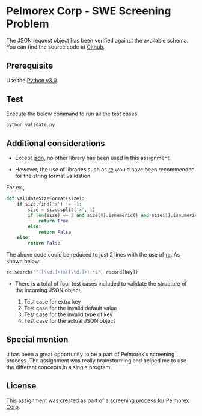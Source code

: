 # Pelmorex Corp - SWE Screening Problem

The JSON request object has been verified against the available schema.
You can find the source code at [Github](https://github.com/ankitjshah/SWE-Screening-Problem.git).

## Prerequisite

Use the  [Python v3.0](https://www.python.org/download/releases/3.0/).

## Test
Execute the below command to run all the test cases

```bash
python validate.py
```

## Additional considerations

- Except [json](https://docs.python.org/3/library/json.html), no other library has been used in this assignment.

- However, the use of libraries such as [re](https://docs.python.org/3/library/re.html) would have been recommended for the string format validation.

For ex.,
```python
def validateSizeFormat(size):
    if size.find('x') != -1:
        size = size.split('x', 1)
        if len(size) == 2 and size[0].isnumeric() and size[1].isnumeric():
            return True
        else:
            return False
    else:
        return False
```

The above code could be reduced to just 2 lines with the use of [re](https://docs.python.org/3/library/re.html). As shown below:

```python
re.search("^([\\d.]+)x([\\d.]+).*$", record[key])  
```

- There is a total of four test cases included to validate the structure of the incoming JSON object.

   1. Test case for extra key
   2. Test case for the invalid default value
   3. Test case for the invalid type of key
   4. Test case for the actual JSON object

## Special mention
It has been a great opportunity to be a part of Pelmorex's screening process. The assignment was really brainstorming and helped me to use the different concepts in a single program.

## License
This assignment was created as part of a screening process for [Pelmorex Corp](https://www.pelmorexsolutions.com/contact-us/). 